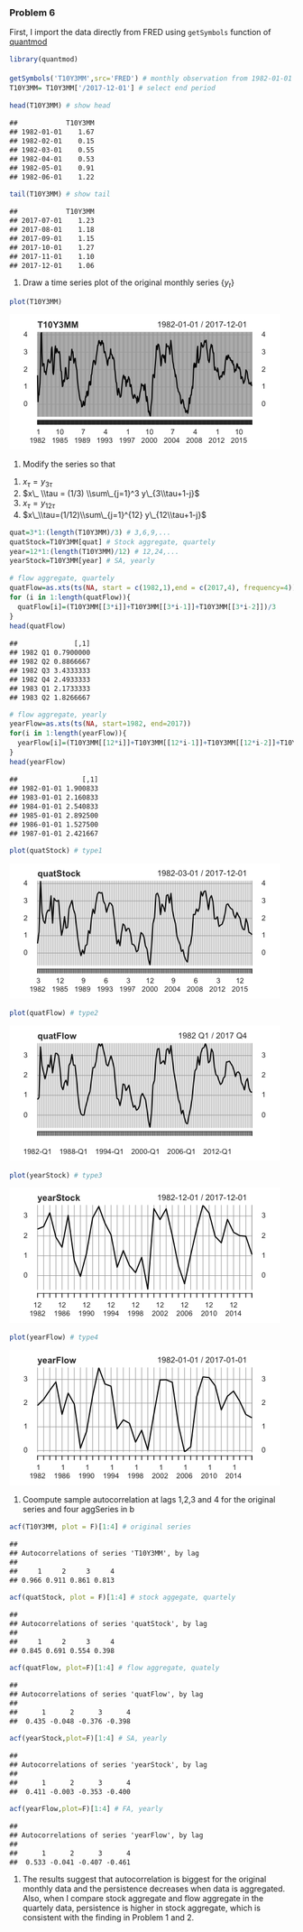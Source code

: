 
### Problem 6

First, I import the data directly from FRED using `getSymbols` function of [quantmod](https://cran.r-project.org/web/packages/quantmod/quantmod.pdf)

``` r
library(quantmod)

getSymbols('T10Y3MM',src='FRED') # monthly observation from 1982-01-01 to 2018-03-01
T10Y3MM= T10Y3MM['/2017-12-01'] # select end period
```

``` r
head(T10Y3MM) # show head
```

    ##            T10Y3MM
    ## 1982-01-01    1.67
    ## 1982-02-01    0.15
    ## 1982-03-01    0.55
    ## 1982-04-01    0.53
    ## 1982-05-01    0.91
    ## 1982-06-01    1.22

``` r
tail(T10Y3MM) # show tail
```

    ##            T10Y3MM
    ## 2017-07-01    1.23
    ## 2017-08-01    1.18
    ## 2017-09-01    1.15
    ## 2017-10-01    1.27
    ## 2017-11-01    1.10
    ## 2017-12-01    1.06

1.  Draw a time series plot of the original monthly series {*y*<sub>*t*</sub>}

``` r
plot(T10Y3MM)
```

![](AssingmentOne_files/figure-markdown_github/originalSeries-1.png)

1.  Modify the series so that

<!-- -->

1.  *x*<sub>*τ*</sub> = *y*<sub>3*τ*</sub>
2.  $x\_ \\tau = (1/3) \\sum\_{j=1}^3 y\_{3\\tau+1-j}$
3.  *x*<sub>*τ*</sub> = *y*<sub>12*τ*</sub>
4.  $x\_\\tau=(1/12)\\sum\_{j=1}^{12} y\_{12\\tau+1-j}$

``` r
quat=3*1:(length(T10Y3MM)/3) # 3,6,9,...
quatStock=T10Y3MM[quat] # Stock aggregate, quartely
year=12*1:(length(T10Y3MM)/12) # 12,24,...
yearStock=T10Y3MM[year] # SA, yearly
```

``` r
# flow aggregate, quartely
quatFlow=as.xts(ts(NA, start = c(1982,1),end = c(2017,4), frequency=4)) 
for (i in 1:length(quatFlow)){
  quatFlow[i]=(T10Y3MM[[3*i]]+T10Y3MM[[3*i-1]]+T10Y3MM[[3*i-2]])/3
}
head(quatFlow)
```

    ##              [,1]
    ## 1982 Q1 0.7900000
    ## 1982 Q2 0.8866667
    ## 1982 Q3 3.4333333
    ## 1982 Q4 2.4933333
    ## 1983 Q1 2.1733333
    ## 1983 Q2 1.8266667

``` r
# flow aggregate, yearly
yearFlow=as.xts(ts(NA, start=1982, end=2017))
for(i in 1:length(yearFlow)){
  yearFlow[i]=(T10Y3MM[[12*i]]+T10Y3MM[[12*i-1]]+T10Y3MM[[12*i-2]]+T10Y3MM[[12*i-3]]+T10Y3MM[[12*i-4]]+T10Y3MM[[12*i-5]]+T10Y3MM[[12*i-6]]+T10Y3MM[[12*i-7]]+T10Y3MM[[12*i-8]]+T10Y3MM[[12*i-9]]+T10Y3MM[[12*i-10]]+T10Y3MM[[12*i-11]])/12
}
head(yearFlow)
```

    ##                [,1]
    ## 1982-01-01 1.900833
    ## 1983-01-01 2.160833
    ## 1984-01-01 2.540833
    ## 1985-01-01 2.892500
    ## 1986-01-01 1.527500
    ## 1987-01-01 2.421667

``` r
plot(quatStock) # type1
```

![](AssingmentOne_files/figure-markdown_github/quatStock-1.png)

``` r
plot(quatFlow) # type2
```

![](AssingmentOne_files/figure-markdown_github/quatFlow-1.png)

``` r
plot(yearStock) # type3
```

![](AssingmentOne_files/figure-markdown_github/yearStock-1.png)

``` r
plot(yearFlow) # type4
```

![](AssingmentOne_files/figure-markdown_github/yearFlow-1.png)

1.  Coompute sample autocorrelation at lags 1,2,3 and 4 for the original series and four aggSeries in b

``` r
acf(T10Y3MM, plot = F)[1:4] # original series
```

    ## 
    ## Autocorrelations of series 'T10Y3MM', by lag
    ## 
    ##     1     2     3     4 
    ## 0.966 0.911 0.861 0.813

``` r
acf(quatStock, plot = F)[1:4] # stock aggegate, quartely
```

    ## 
    ## Autocorrelations of series 'quatStock', by lag
    ## 
    ##     1     2     3     4 
    ## 0.845 0.691 0.554 0.398

``` r
acf(quatFlow, plot=F)[1:4] # flow aggregate, quately
```

    ## 
    ## Autocorrelations of series 'quatFlow', by lag
    ## 
    ##      1      2      3      4 
    ##  0.435 -0.048 -0.376 -0.398

``` r
acf(yearStock,plot=F)[1:4] # SA, yearly
```

    ## 
    ## Autocorrelations of series 'yearStock', by lag
    ## 
    ##      1      2      3      4 
    ##  0.411 -0.003 -0.353 -0.400

``` r
acf(yearFlow,plot=F)[1:4] # FA, yearly
```

    ## 
    ## Autocorrelations of series 'yearFlow', by lag
    ## 
    ##      1      2      3      4 
    ##  0.533 -0.041 -0.407 -0.461

1.  The results suggest that autocorrelation is biggest for the original monthly data and the persistence decreases when data is aggregated. Also, when I compare stock aggregate and flow aggregate in the quartely data, persistence is higher in stock aggregate, which is consistent with the finding in Problem 1 and 2.
